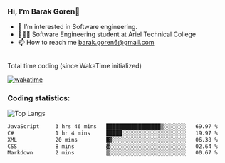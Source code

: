###  Hi, I’m Barak Goren👋
- 👀 I’m interested in Software engineering.
- 👨🏼‍🎓 Software Engineering student at Ariel Technical College
- 📫 How to reach me barak.goren6@gmail.com
##
Total time coding (since WakaTime initialized)

[![wakatime](https://wakatime.com/badge/user/5cc5ec80-a806-4ca2-a704-db29274e48cd.svg)](https://wakatime.com/@5cc5ec80-a806-4ca2-a704-db29274e48cd)

   
### Coding statistics:

![Top Langs](https://github-readme-stats.vercel.app/api/top-langs/?username=barakgoren&layout=compact&langs_count=30&exclude_repo=ML_learning&line_height=25)


<!--START_SECTION:waka-->

```txt
JavaScript     3 hrs 46 mins   █████████████████▒░░░░░░░   69.97 %
C#             1 hr 4 mins     █████░░░░░░░░░░░░░░░░░░░░   19.97 %
XML            20 mins         █▓░░░░░░░░░░░░░░░░░░░░░░░   06.38 %
CSS            8 mins          ▓░░░░░░░░░░░░░░░░░░░░░░░░   02.64 %
Markdown       2 mins          ▒░░░░░░░░░░░░░░░░░░░░░░░░   00.67 %
```

<!--END_SECTION:waka-->

<!---
barakgoren/barakgoren is a ✨ special ✨ repository because its `README.md` (this file) appears on your GitHub profile.
You can click the Preview link to take a look at your changes.
--->

